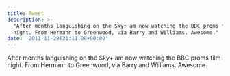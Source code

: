 ```yaml
---
title: Tweet
description: >-
  "After months languishing on the Sky+ am now watching the BBC proms film
  night. From Hermann to Greenwood, via Barry and Williams. Awesome."
date: '2011-11-29T21:11:08+00:00'
---
```

After months languishing on the Sky+ am now watching the BBC proms film night. From Hermann to Greenwood, via Barry and Williams. Awesome.
